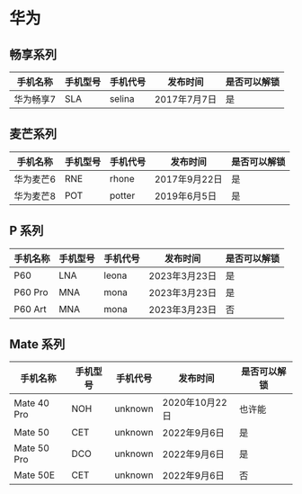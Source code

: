 # 华为

## 畅享系列

| 手机名称  | 手机型号 | 手机代号 | 发布时间     | 是否可以解锁 |
| --------- | -------- | -------- | ------------ | ------------ |
| 华为畅享7 | SLA      | selina   | 2017年7月7日 | 是           |

## 麦芒系列

| 手机名称  | 手机型号 | 手机代号 | 发布时间      | 是否可以解锁 |
| --------- | -------- | -------- | ------------- | ------------ |
| 华为麦芒6 | RNE      | rhone    | 2017年9月22日 | 是           |
| 华为麦芒8 | POT      | potter   | 2019年6月5日  | 是           |

## P 系列

| 手机名称 | 手机型号 | 手机代号 | 发布时间      | 是否可以解锁 |
| -------- | -------- | -------- | ------------- | ------------ |
| P60      | LNA      | leona    | 2023年3月23日 | 是           |
| P60 Pro  | MNA      | mona     | 2023年3月23日 | 是           |
| P60 Art  | MNA      | mona     | 2023年3月23日 | 否           |

## Mate 系列

| 手机名称    | 手机型号 | 手机代号 | 发布时间       | 是否可以解锁 |
| ----------- | -------- | -------- | -------------- | ------------ |
| Mate 40 Pro | NOH      | unknown  | 2020年10月22日 | 也许能       |
| Mate 50     | CET      | unknown  | 2022年9月6日   | 是           |
| Mate 50 Pro | DCO      | unknown  | 2022年9月6日   | 是           |
| Mate 50E    | CET      | unknown  | 2022年9月6日   | 否           |
